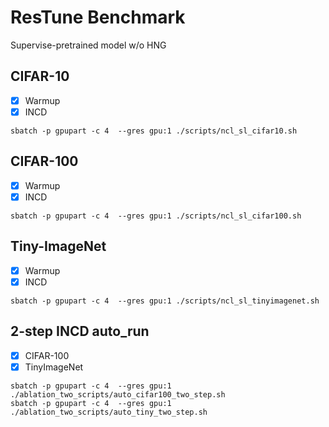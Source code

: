 # ResTune Benchmark
Supervise-pretrained model w/o HNG

## CIFAR-10
- [x] Warmup
- [x] INCD
```shell
sbatch -p gpupart -c 4  --gres gpu:1 ./scripts/ncl_sl_cifar10.sh
```

## CIFAR-100
- [x] Warmup
- [x] INCD
```shell
sbatch -p gpupart -c 4  --gres gpu:1 ./scripts/ncl_sl_cifar100.sh
```

## Tiny-ImageNet
- [x] Warmup
- [x] INCD
```shell
sbatch -p gpupart -c 4  --gres gpu:1 ./scripts/ncl_sl_tinyimagenet.sh
```

## 2-step INCD auto_run
- [x] CIFAR-100
- [x] TinyImageNet

```shell
sbatch -p gpupart -c 4  --gres gpu:1 ./ablation_two_scripts/auto_cifar100_two_step.sh
sbatch -p gpupart -c 4  --gres gpu:1 ./ablation_two_scripts/auto_tiny_two_step.sh
```